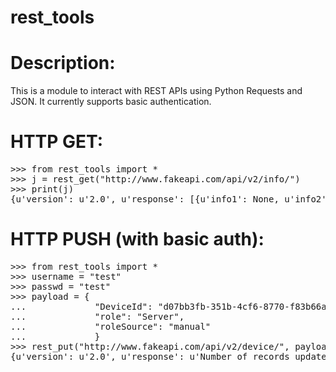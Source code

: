 rest_tools
======

# Description:
This is a module to interact with REST APIs using Python Requests and JSON. It currently supports basic authentication.

# HTTP GET:
<pre>
>>> from rest_tools import *
>>> j = rest_get("http://www.fakeapi.com/api/v2/info/")
>>> print(j)
{u'version': u'2.0', u'response': [{u'info1': None, u'info2': "something" }]}
</pre>

# HTTP PUSH (with basic auth):
<pre>
>>> from rest_tools import *
>>> username = "test"
>>> passwd = "test"
>>> payload = { 
...             "DeviceId": "d07bb3fb-351b-4cf6-8770-f83b66a1a0", 
...             "role": "Server", 
...             "roleSource": "manual"
...             } 
>>> rest_put("http://www.fakeapi.com/api/v2/device/", payload, username, passwd)
{u'version': u'2.0', u'response': u'Number of records updated for role [d07bb3fb-351b-4cf6-8770-f83b66a1a0]'}
</pre>